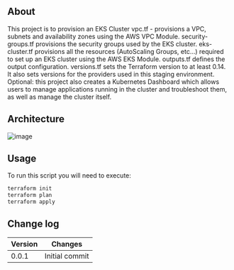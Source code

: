 ## About 
This project is to provision an EKS Cluster
vpc.tf - provisions a VPC, subnets and availability zones using the AWS VPC Module.
security-groups.tf provisions the security groups used by the EKS cluster.
eks-cluster.tf provisions all the resources (AutoScaling Groups, etc...) required to set up an EKS cluster using the AWS EKS Module.
outputs.tf defines the output configuration.
versions.tf sets the Terraform version to at least 0.14. It also sets versions for the providers used in this staging environment.
Optional: this project also creates a Kubernetes Dashboard which allows users to manage applications running in the cluster and troubleshoot them, as well as manage the cluster itself.

## Architecture
![image](https://user-images.githubusercontent.com/67562825/172740470-55ce8a36-6fa3-49d1-bb78-3b171f186c41.png)

## Usage

To run this script you will need to execute:
```bash
terraform init
terraform plan
terraform apply
```

## Change log

|Version|Changes|
|---|---|
|0.0.1|Initial commit|
